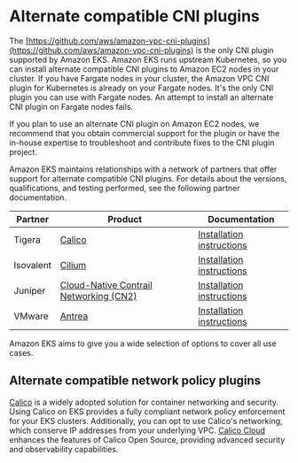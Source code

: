 # Alternate compatible CNI plugins<a name="alternate-cni-plugins"></a>

The [https://github.com/aws/amazon-vpc-cni-plugins](https://github.com/aws/amazon-vpc-cni-plugins) is the only CNI plugin supported by Amazon EKS\. Amazon EKS runs upstream Kubernetes, so you can install alternate compatible CNI plugins to Amazon EC2 nodes in your cluster\. If you have Fargate nodes in your cluster, the Amazon VPC CNI plugin for Kubernetes is already on your Fargate nodes\. It's the only CNI plugin you can use with Fargate nodes\. An attempt to install an alternate CNI plugin on Fargate nodes fails\.

If you plan to use an alternate CNI plugin on Amazon EC2 nodes, we recommend that you obtain commercial support for the plugin or have the in\-house expertise to troubleshoot and contribute fixes to the CNI plugin project\. 

Amazon EKS maintains relationships with a network of partners that offer support for alternate compatible CNI plugins\. For details about the versions, qualifications, and testing performed, see the following partner documentation\.


| Partner | Product | Documentation | 
| --- | --- | --- | 
| Tigera | [Calico](https://www.tigera.io/partners/aws/) | [Installation instructions](https://docs.projectcalico.org/getting-started/kubernetes/managed-public-cloud/eks) | 
| Isovalent | [Cilium](https://cilium.io) | [Installation instructions](https://docs.cilium.io/en/stable/gettingstarted/k8s-install-default/) | 
| Juniper | [Cloud\-Native Contrail Networking \(CN2\)](https://www.juniper.net/us/en/products/sdn-and-orchestration/contrail/cloud-native-contrail-networking.html) | [Installation instructions](https://www.juniper.net/documentation/us/en/software/cn-cloud-native23.2/cn-cloud-native-eks-install-and-lcm/index.html) | 
| VMware | [Antrea](https://antrea.io/) | [Installation instructions](https://antrea.io/docs/main/docs/eks-installation) | 

Amazon EKS aims to give you a wide selection of options to cover all use cases\.

## Alternate compatible network policy plugins<a name="alternate-network-policy-plugins"></a>

[Calico](https://www.tigera.io/project-calico) is a widely adopted solution for container networking and security\. Using Calico on EKS provides a fully compliant network policy enforcement for your EKS clusters\. Additionally, you can opt to use Calico's networking, which conserve IP addresses from your underlying VPC\. [Calico Cloud](https://www.tigera.io/tigera-products/calico-cloud/) enhances the features of Calico Open Source, providing advanced security and observability capabilities\.